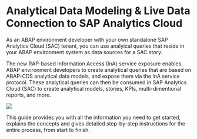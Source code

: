 <!-- loio4ae5db4d9bfd472ba70613b358dbb16b -->

# Analytical Data Modeling & Live Data Connection to SAP Analytics Cloud

As an ABAP environment developer with your own standalone SAP Analytics Cloud \(SAC\) tenant, you can use analyical queries that reside in your ABAP environment system as data sources for a SAC story.

The new RAP-based Information Access \(InA\) service exposure enables ABAP environment developers to create analytical queries that are based on ABAP-CDS analytical data models, and expose them via the InA service protocol. These analytical queries can then be consumed in SAP Analytics Cloud \(SAC\) to create analytical models, stories, KPIs, multi-dimentional reports, and more.

![](images/Embedded_Analytics_1a6d230.png)



This guide provides you with all the information you need to get started, explains the concepts and gives detailed step-by-step instructions for the entire process, from start to finish.

